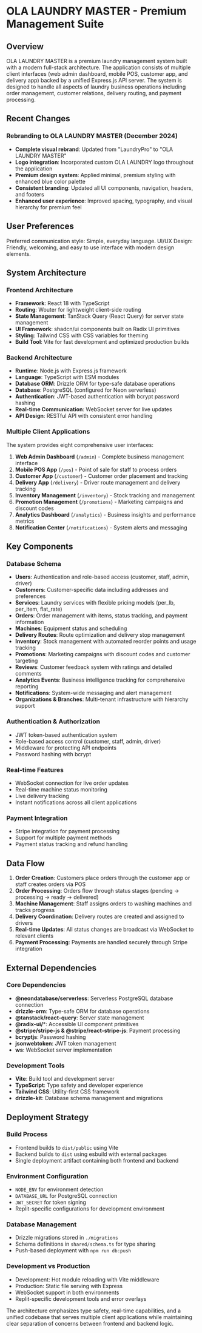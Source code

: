 # OLA LAUNDRY MASTER - Premium Management Suite

## Overview

OLA LAUNDRY MASTER is a premium laundry management system built with a modern full-stack architecture. The application consists of multiple client interfaces (web admin dashboard, mobile POS, customer app, and delivery app) backed by a unified Express.js API server. The system is designed to handle all aspects of laundry business operations including order management, customer relations, delivery routing, and payment processing.

## Recent Changes

### Rebranding to OLA LAUNDRY MASTER (December 2024)
- **Complete visual rebrand**: Updated from "LaundryPro" to "OLA LAUNDRY MASTER" 
- **Logo integration**: Incorporated custom OLA LAUNDRY logo throughout the application
- **Premium design system**: Applied minimal, premium styling with enhanced blue color palette
- **Consistent branding**: Updated all UI components, navigation, headers, and footers
- **Enhanced user experience**: Improved spacing, typography, and visual hierarchy for premium feel

## User Preferences

Preferred communication style: Simple, everyday language.
UI/UX Design: Friendly, welcoming, and easy to use interface with modern design elements.

## System Architecture

### Frontend Architecture
- **Framework**: React 18 with TypeScript
- **Routing**: Wouter for lightweight client-side routing
- **State Management**: TanStack Query (React Query) for server state management
- **UI Framework**: shadcn/ui components built on Radix UI primitives
- **Styling**: Tailwind CSS with CSS variables for theming
- **Build Tool**: Vite for fast development and optimized production builds

### Backend Architecture
- **Runtime**: Node.js with Express.js framework
- **Language**: TypeScript with ESM modules
- **Database ORM**: Drizzle ORM for type-safe database operations
- **Database**: PostgreSQL (configured for Neon serverless)
- **Authentication**: JWT-based authentication with bcrypt password hashing
- **Real-time Communication**: WebSocket server for live updates
- **API Design**: RESTful API with consistent error handling

### Multiple Client Applications
The system provides eight comprehensive user interfaces:
1. **Web Admin Dashboard** (`/admin`) - Complete business management interface
2. **Mobile POS App** (`/pos`) - Point of sale for staff to process orders
3. **Customer App** (`/customer`) - Customer order placement and tracking
4. **Delivery App** (`/delivery`) - Driver route management and delivery tracking
5. **Inventory Management** (`/inventory`) - Stock tracking and management
6. **Promotion Management** (`/promotions`) - Marketing campaigns and discount codes
7. **Analytics Dashboard** (`/analytics`) - Business insights and performance metrics
8. **Notification Center** (`/notifications`) - System alerts and messaging

## Key Components

### Database Schema
- **Users**: Authentication and role-based access (customer, staff, admin, driver)
- **Customers**: Customer-specific data including addresses and preferences
- **Services**: Laundry services with flexible pricing models (per_lb, per_item, flat_rate)
- **Orders**: Order management with items, status tracking, and payment information
- **Machines**: Equipment status and scheduling
- **Delivery Routes**: Route optimization and delivery stop management
- **Inventory**: Stock management with automated reorder points and usage tracking
- **Promotions**: Marketing campaigns with discount codes and customer targeting
- **Reviews**: Customer feedback system with ratings and detailed comments
- **Analytics Events**: Business intelligence tracking for comprehensive reporting
- **Notifications**: System-wide messaging and alert management
- **Organizations & Branches**: Multi-tenant infrastructure with hierarchy support

### Authentication & Authorization
- JWT token-based authentication system
- Role-based access control (customer, staff, admin, driver)
- Middleware for protecting API endpoints
- Password hashing with bcrypt

### Real-time Features
- WebSocket connection for live order updates
- Real-time machine status monitoring
- Live delivery tracking
- Instant notifications across all client applications

### Payment Integration
- Stripe integration for payment processing
- Support for multiple payment methods
- Payment status tracking and refund handling

## Data Flow

1. **Order Creation**: Customers place orders through the customer app or staff creates orders via POS
2. **Order Processing**: Orders flow through status stages (pending → processing → ready → delivered)
3. **Machine Management**: Staff assigns orders to washing machines and tracks progress
4. **Delivery Coordination**: Delivery routes are created and assigned to drivers
5. **Real-time Updates**: All status changes are broadcast via WebSocket to relevant clients
6. **Payment Processing**: Payments are handled securely through Stripe integration

## External Dependencies

### Core Dependencies
- **@neondatabase/serverless**: Serverless PostgreSQL database connection
- **drizzle-orm**: Type-safe ORM for database operations
- **@tanstack/react-query**: Server state management
- **@radix-ui/***: Accessible UI component primitives
- **@stripe/stripe-js & @stripe/react-stripe-js**: Payment processing
- **bcryptjs**: Password hashing
- **jsonwebtoken**: JWT token management
- **ws**: WebSocket server implementation

### Development Tools
- **Vite**: Build tool and development server
- **TypeScript**: Type safety and developer experience
- **Tailwind CSS**: Utility-first CSS framework
- **drizzle-kit**: Database schema management and migrations

## Deployment Strategy

### Build Process
- Frontend builds to `dist/public` using Vite
- Backend builds to `dist` using esbuild with external packages
- Single deployment artifact containing both frontend and backend

### Environment Configuration
- `NODE_ENV` for environment detection
- `DATABASE_URL` for PostgreSQL connection
- `JWT_SECRET` for token signing
- Replit-specific configurations for development environment

### Database Management
- Drizzle migrations stored in `./migrations`
- Schema definitions in `shared/schema.ts` for type sharing
- Push-based deployment with `npm run db:push`

### Development vs Production
- Development: Hot module reloading with Vite middleware
- Production: Static file serving with Express
- WebSocket support in both environments
- Replit-specific development tools and error overlays

The architecture emphasizes type safety, real-time capabilities, and a unified codebase that serves multiple client applications while maintaining clear separation of concerns between frontend and backend logic.